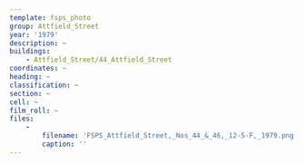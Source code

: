 ```yaml
---
template: fsps_photo
group: Attfield_Street
year: '1979'
description: ~
buildings:
    - Attfield_Street/44_Attfield_Street
coordinates: ~
heading: ~
classification: ~
section: ~
cell: ~
film_roll: ~
files:
    -
        filename: 'FSPS_Attfield_Street,_Nos_44_&_46,_12-5-F,_1979.png'
        caption: ''
---
```

